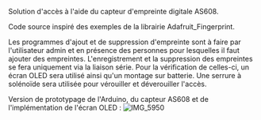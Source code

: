 Solution d'accès à l'aide du capteur d'empreinte digitale AS608.

Code source inspiré des exemples de la librairie Adafruit_Fingerprint.

Les programmes d'ajout et de suppression d'empreinte sont à faire par l'utilisateur admin et en présence des personnes pour lesquelles il faut ajouter des empreintes.
L'enregistrement et la suppression des empreintes se fera uniquement via la liaison série. Pour la vérification de celles-ci, un écran OLED sera utilisé ainsi qu'un montage sur batterie. Une serrure à solénoïde sera utilisée pour vérouiller et déverouiller l'accès.

Version de prototypage de l'Arduino, du capteur AS608 et de l'implémentation de l'écran OLED :
![IMG_5950](https://github.com/alexisfgit/fingerprint/assets/47323837/3f353067-c46c-4438-a747-d479f1f309a6)
